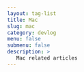 ```yaml
---
layout: tag-list
title: Mac
slug: mac
category: devlog
menu: false
submenu: false
description: >
   Mac related articles
---
```

